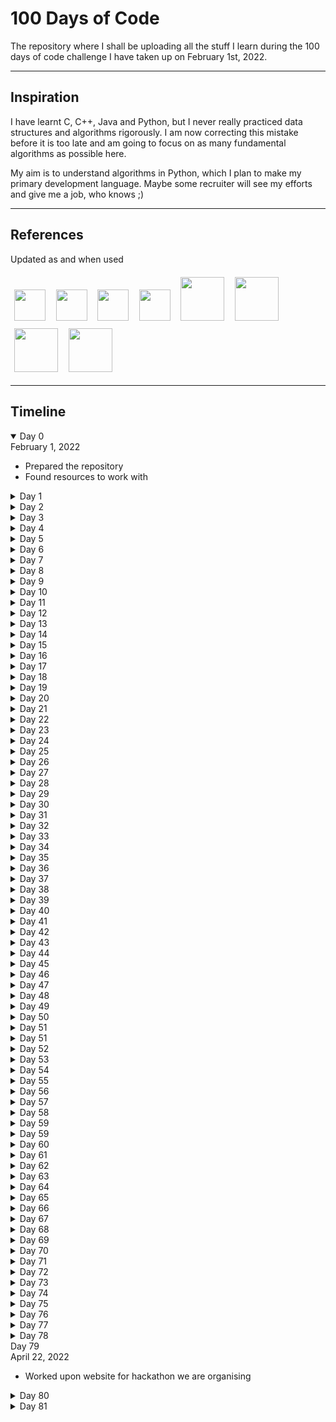 # 100 Days of Code

The repository where I shall be uploading all the stuff I learn during the 100 days of code challenge I have taken up on February 1st, 2022.

---
## Inspiration

I have learnt C, C++, Java and Python, but I never really practiced data structures and algorithms rigorously. I am now correcting this mistake before it is too late and am going to focus on as many fundamental algorithms as possible here.

My aim is to understand algorithms in Python, which I plan to make my primary development language. Maybe some recruiter will see my efforts and give me a job, who knows ;)

---
## References
Updated as and when used

<a href="https://www.geeksforgeeks.org/"><img src = "https://upload.wikimedia.org/wikipedia/commons/4/43/GeeksforGeeks.svg" height=50 style="margin: 1.25%"></a>
<a href="https://www.scaler.com/topics/data-structures/"><img src = "https://d1g0iq4cbcvjcd.cloudfront.net/topics/images/logo.svg" height=50 style="margin: 1.25%"></a>
<a href="https://www.toptal.com/developers/sorting-algorithms"><img src = "https://upload.wikimedia.org/wikipedia/commons/thumb/2/24/Toptal-Logo-Main-Colors_RGB.png/800px-Toptal-Logo-Main-Colors_RGB.png" height=50 style="margin: 1.25%"></a>
<a href="https://medium.com/coding-at-dawn/sorts-in-60-seconds-speedy-javascript-interview-answers-on-sorting-acb72bdea8a2#:~:text=Quick3%20is%20the%20preferred%20version,sorting%20with%20few%20unique%20keys."><img src = "https://upload.wikimedia.org/wikipedia/en/6/67/Medium_logo_%282020%29.png" height=50 style="margin: 1.25%"></a>
<a href="https://stackoverflow.com/questions/2572195/how-is-counting-sort-a-stable-sort#:~:text=the%20counts%20array%3A-,counts%20array,-%3A%20%5B0%2C%202%2C%202"><img src = "https://upload.wikimedia.org/wikipedia/commons/e/ef/Stack_Overflow_icon.svg" height=70 style="margin: 1.25%"></a>
<a href="https://www.techiedelight.com/deletion-from-bst/"><img src = "https://www.techiedelight.com/wp-content/uploads/profile_pic.png" height=70 style="margin: 1.25%"></a>
<a href="https://developer.mozilla.org/en-US/docs/Web/HTML/Element#table_content"><img src = "https://interactive-examples.mdn.mozilla.net/media/examples/dino.svg" height=70 style="margin: 1.25%"></a>
<a href="https://leetcode.com/"><img src = "https://upload.wikimedia.org/wikipedia/commons/1/19/LeetCode_logo_black.png" height=70 style="margin: 1.25%"></a>


---
## Timeline

<details open>
<summary> Day 0 </summary>
February 1, 2022
<ul>
    <li>Prepared the repository</li>
    <li>Found resources to work with</li>
</ul>
</details>

<details>
<summary> Day 1 </summary>
February 1, 2022
<ul>
    <li>Installed Python 3.9.10</li>
    <li>Linear Search</li>
    <li>Binary Search</li>
</ul>
</details>

<details>
<summary> Day 2 </summary>
February 2, 2022
<ul>
    <li>Jump Search</li>
    <li>Interpolation Search</li>
    <li>Updated Linear Search</li>
    <li>Updated Binary Search</li>
    <li>Updated Exception Handling</li>
</ul>
</details>

<details>
<summary> Day 3 </summary>
February 3, 2022
<ul>
    <li>Exponential Search</li>
    <li>Improved Docstrings for all algorithms</li>
    <li>Removed 'TypeError' while searching, since searching can be done for mixed list as well</li>
    <li>Added Folder for Sorting Algorithms</li>
    <li>Selection Sort</li>
</ul>
</details>

<details>
<summary> Day 4 </summary>
February 4, 2022
<ul>
    <li>JavaScript Basics</li>
    <li>Quiz APIs</li>
    <li>Animated Backgrounds in CSS</li>
    <li>Script tag in HTML</li>
    <li>Contributed <a href="https://github.com/EmperorArthurIX/TrainYourBrain">here</a></li>
</ul>
</details>

<details>
<summary> Day 5 </summary>
February 5, 2022
<ul>
    <li>Tried debugging previous code</li>
    <li>Made progress with API fetch</li>
    <li>Ran into input and output bugs</li>
    <li>Contributed <a href="https://github.com/EmperorArthurIX/TrainYourBrain">here</a></li>
</ul>
</details>

<details>
<summary> Day 6 </summary>
February 6, 2022
<ul>
    <li>Submitted the project on DevPost <a href='https://devpost.com/software/train-your-brain-fpt9cv'>here</a></li>
    <li>See the project <a href="https://github.com/EmperorArthurIX/TrainYourBrain">here</a></li>
</ul>
</details>

<details>
<summary> Day 7 </summary>
February 7, 2022
<ul>
    <li>Iterative Bubble Sort</li>
    <li>Iterative Insertion Sort</li>
    <li>Recursive Merge Sort</li>
    <li>Updated Selection Sort Description</li>
    <li>Learnt 'Adaptive' feature of sorting algorithms</li>
</ul>
</details>

<details>
<summary> Day 8 </summary>
February 8, 2022
<ul>
    <li>Recursive Quick Sort</li>
    <li>Tried Iterative versions of algorithms but failed</li>
</ul>
</details>

<details>
<summary> Day 9 </summary>
February 9, 2022
<ul>
    <li>Improved Docstrings for sorting algorithms</li>
    <li>Counting Sort</li>
    <li>Radix Sort</li>
    <li>Bucket Sort</li>
</ul>
</details>

<details>
<summary> Day 10 </summary>
February 10, 2022
<ul>
    <li>Researched Big Data</li>
    <li>Researched DevOps</li>
    <li>Worked on <a href="https://www.medium.com/@emperorarthurix">my blog</a> for the week</li>
    <li>Contributed to a school project <a href="https://github.com/EmperorArthurIX/KIK-Site">here</a></li>
</ul>
</details>

<details>
<summary> Day 11 </summary>
February 11, 2022
<ul>
    <li>Heap Sort</li>
    <li>Started implementing Binary Search Tree</li>
</ul>
</details>

<details>
<summary> Day 12 </summary>
February 12, 2022
<ul>
    <li>Completed implementing Binary Search Tree</li>
</ul>
</details>

<details>
<summary> Day 13 </summary>
February 13, 2022
<ul>
    <li>Added `delete()` function to the BST</li>
    <li>Added `preOrder()` function to the BST</li>
    <li>Added `getMin()` function to the BST</li>
    <li>Added `isLeaf()` function to the BST</li>
    <li>Updated docstrings all over the BST</li>
    <li>Updated Time Complexity analyses for all functions in the BST</li>
    <li>Learnt about the different kinds of trees</li>
    <li>Learnt about the Enumeration of K-ary trees</li>
    <li>Studied the Handshake Lemma property of K-ary trees</li>
</ul>
</details>

<details>
<summary> Day 14 </summary>
February 14, 2022
<ul>
    <li>Worked upon semester project <a href="https://github.com/EmperorArthurIX/KIK-Site">here</a></li>
    <li>Learnt about Server Side Inclusions of HTML Elements</li>
    <li>Learnt about HTML Table `thead` and `tbody` Elements</li>
    <li>Integrated Grid and Flex displays to show the table</li>
</ul>
</details>

<details>
<summary> Day 15 </summary>
February 15, 2022
<ul>
    <li>Attempted to implement Linked List</li>
    <li>Added search() function to Binary Search Tree</li>
    <li>Updated doctrings of Binary Search Tree to include space complexities</li>
</ul>
</details>

<details>
<summary> Day 16 </summary>
February 16, 2022
<ul>
    <li>Repaired Linked List</li>
    <li>Updated Linked List docstrings</li>
</ul>
</details>

<details>
<summary> Day 17 </summary>
February 17, 2022
<ul>
    <li>Refactored folder names</li>
    <li>Started implementing Graph Data Structure</li>
</ul>
</details>

<details>
<summary> Day 18 </summary>
February 18, 2022
<ul>
    <li>Attempted a problem on LeetCode</li>
    <li>Solved Brute force, learnt Best Solution online</li>
    <li>Recorded progress <a href="https://github.com/EmperorArthurIX/LeetCodeProblems">here</a></li>
</ul>
</details>

<details>
<summary> Day 19 </summary>
February 19, 2022
<ul>
    <li>Solved a problem on LeetCode</li>
    <li>Solved the best solution on own</li>
    <li>Recorded progress <a href="https://github.com/EmperorArthurIX/LeetCodeProblems">here</a></li>
    <li>Worked upon semester project <a href="https://github.com/EmperorArthurIX/KIK-Site">here</a></li>
</ul>
</details>

<details>
<summary> Day 20 </summary>
February 20, 2022
<ul>
    <li>Solved 2 problems on LeetCode</li>
    <li>Understood the best solutions</li>
    <li>Recorded progress <a href="https://github.com/EmperorArthurIX/LeetCodeProblems">here</a></li>
    <li>Worked upon semester project <a href="https://github.com/EmperorArthurIX/KIK-Site">here</a></li>
</ul>
</details>

<details>
<summary> Day 21 </summary>
February 21, 2022
<ul>
    <li>Solved on LeetCode</li>
    <li>Understood the best solution</li>
    <li>Recorded progress <a href="https://github.com/EmperorArthurIX/LeetCodeProblems">here</a></li>
</ul>
</details>

<details>
<summary> Day 22 </summary>
February 22, 2022
<ul>
    <li>Solved multiple questions on LeetCode</li>
    <li>Understood the best solutions</li>
    <li>Recorded progress <a href="https://github.com/EmperorArthurIX/LeetCodeProblems">here</a></li>
</ul>
</details>

<details>
<summary> Day 23 </summary>
February 23, 2022
<ul>
    <li>Learnt a list flattening solution on LeetCode</li>
    <li>Understood the iterative and recursive solution</li>
    <li>Recorded progress <a href="https://github.com/EmperorArthurIX/LeetCodeProblems">here</a></li>
</ul>
</details>

<details>
<summary> Day 24 </summary>
February 24, 2022
<ul>
    <li>Learnt 2 LinkedList questions on LeetCode</li>
    <li>Understood the best solutions</li>
    <li>Recorded progress <a href="https://github.com/EmperorArthurIX/LeetCodeProblems">here</a></li>
</ul>
</details>

<details>
<summary> Day 25 </summary>
February 25, 2022
<ul>
    <li>Read about recursion techniques online</li>
</ul>
</details>

<details>
<summary> Day 26 </summary>
February 26, 2022
<ul>
    <li>Solved 2 Queue questions on LeetCode</li>
    <li>Understood the best solutions</li>
    <li>Recorded progress <a href="https://github.com/EmperorArthurIX/LeetCodeProblems">here</a></li>
</ul>
</details>

<details>
<summary> Day 27 </summary>
February 27, 2022
<ul>
    <li>Published an article on my blog <a href="https://medium.com/@emperorarthurix">here</a></li>
</ul>
</details>

<details>
<summary> Day 28 </summary>
February 28, 2022
<ul>
    <li>Tried to solve a BFS question on LeetCode</li>
</ul>
</details>

<details>
<summary> Day 29 </summary>
March 1, 2022
<ul>
    <li>Solved the BFS question on LeetCode, with a little help</li>
    <li>Recorded progress <a href="https://github.com/EmperorArthurIX/LeetCodeProblems">here</a></li>
</ul>
</details>

<details>
<summary> Day 30 </summary>
March 2, 2022
<ul>
    <li>Solved another BFS question on LeetCode, with a little help</li>
    <li>Recorded progress <a href="https://github.com/EmperorArthurIX/LeetCodeProblems">here</a></li>
</ul>
</details>

<details>
<summary> Day 31 </summary>
March 3, 2022
<ul>
    <li>School task: make a landing page</li>
    <li>Did it and deployed <a href="https://github.com/EmperorArthurIX/Game-Landing-Page">here</a></li>
    <li>Worked upon semester project <a href="https://github.com/EmperorArthurIX/KIK-Site">here</a></li>
</ul>
</details>

<details>
<summary> Day 32 </summary>
March 4, 2022
<ul>
    <li>Solved a few Stack questions on LeetCode</li>
    <li>Recorded progress <a href="https://github.com/EmperorArthurIX/LeetCodeProblems">here</a></li>
</ul>
</details>

<details>
<summary> Day 33 </summary>
March 5, 2022
<ul>
    <li>Submitted my Research Paper on Partial Automation of Data Selection, Data Visualisation and Machine Learning Model Building with Python</li>
</ul>
</details>

<details>
<summary> Day 34 </summary>
March 6, 2022
<ul>
    <li>Published my blog for the day on Medium</li>
</ul>
</details>

<details>
<summary> Day 35 </summary>
March 7, 2022
<ul>
    <li>Gave mid-semester examinations for Web Programming and Python Programming</li>
    <li>Solved questions based on the Theory of Automata and Computation</li>
</ul>
</details>

<details>
<summary> Day 36 </summary>
March 8, 2022
<ul>
    <li>Gave mid-semester examinations for Operating Systems and Theory of Automata and Computation</li>
    <li>Solved a few Stack questions on LeetCode</li>
    <li>Recorded progress <a href="https://github.com/EmperorArthurIX/LeetCodeProblems">here</a></li>
</ul>
</details>

<details>
<summary> Day 37 </summary>
March 9, 2022
<ul>
    <li>Gave mid-semester examination for Discrete Math</li>
    <li>Studied a Stack question on LeetCode</li>
    <li>Recorded progress <a href="https://github.com/EmperorArthurIX/LeetCodeProblems">here</a></li>
</ul>
</details>

<details>
<summary> Day 38 </summary>
March 10, 2022
<ul>
    <li>Tried solving a stack problem online, but could not find it</li>
    <li>It appears to be a permutations-based question, will try again later</li>
</ul>
</details>

<details>
<summary> Day 39 </summary>
March 11, 2022
<ul>
    <li>Started working in my personal portfolio and website!</li>
</ul>
</details>

<details>
<summary> Day 40 </summary>
March 12, 2022
<ul>
    <li>Conducted a software efficiency workshop for teaching faculty members at EuroSchool</li>
</ul>
</details>

<details>
<summary> Day 41 </summary>
March 13, 2022
<ul>
    <li>Revised a few concepts of HTML and CSS but did not write code</li>
</ul>
</details>

<details>
<summary> Day 42 </summary>
March 14, 2022
<ul>
    <li>Worked on my personal portfolio website</li>
</ul>
</details>

<details>
<summary> Day 43 </summary>
March 15, 2022
<ul>
    <li>Worked more on my personal portfolio website</li>
</ul>
</details>

<details>
<summary> Day 44 </summary>
March 16, 2022
<ul>
    <li>Tried but failed to solve a problem on LeetCode</li>
</ul>
</details>

<details>
<summary> Day 45 </summary>
March 17, 2022
<ul>
    <li>Tried but failed to solve the same problem on LeetCode</li>
</ul>
</details>

<details>
<summary> Day 46 </summary>
March 18, 2022
<ul>
    <li>Found the solution online and studied it. Dynamic Programming</Li>
</Ul>
</details>

<details>
<summary> Day 47 </summary>
March 19, 2022
<ul>
    <li>Worked upon an article for my blog</li>
</ul>
</details>

<details>
<summary> Day 48 </summary>
March 20, 2022
<ul>
    <li>Tried to re-solve a problem on LeetCode</li>
</ul>
</details>

<details>
<summary> Day 49 </summary>
March 21, 2022
<ul>
    <li>Shifted to my hostel room, could not find time to code</li>
</ul>
</details>

<details>
<summary> Day 50 </summary>
March 22, 2022
<ul>
    <li>Re-solved a LeetCode problem</li>
</ul>
</details>

<details>
<summary> Day 51 </summary>
March 23, 2022
<ul>
    <li>Tried to convert a recursion code to iterative form</li>
</ul>
</details>

<details>
<summary> Day 51 </summary>
March 24, 2022
<ul>
    <li>Coded Binary Tree Inorder Traversal using Loops instead of Recursion</li>
</ul>
</details>

<details>
<summary> Day 52 </summary>
March 25, 2022
<ul>
    <li>Implemented Stack using Queue with friends</li>
    <li>Implemented Queue using Stack with friends</li>
    <li>Studied improved and better solutions for these problems</li>
</ul>
</details>

<details>
<summary> Day 53 </summary>
March 26, 2022
<ul>
    <li>Resumed Google Data Analytics course</li>
    <li>Studied 1 unit and gave the test series for the same</li>
</ul>
</details>

<details>
<summary> Day 54 </summary>
March 27, 2022
<ul>
    <li>Published my blog on Medium <a href = "https://www.medium.com/@emperorarthurix">here</a></li>
    <li>Studied one unit and gave the test for the same</li>
</ul>
</details>

<details>
<summary> Day 55 </summary>
March 28, 2022
<ul>
    <li>Studied Operating Systems and made notes on the same</li>
</ul>
</details>

<details>
<summary> Day 56 </summary>
March 29, 2022
<ul>
    <li>Studied online a solution to a LeetCode problem on Stacks</li>
</ul>
</details>

<details>
<summary> Day 57 </summary>
March 30, 2022
<ul>
    <li>Solved a Flood Fill problem on LeetCode</li>
</ul>
</details>

<details>
<summary> Day 58 </summary>
March 31, 2022
<ul>
    <li>Worked upon a Dynamic Programming problem on LeetCode</li>
</ul>
</details>

<details>
<summary> Day 59 </summary>
April 1, 2022
<ul>
    <li>Worked upon the same Dynamic Programming problem on LeetCode</li>
</ul>
</details>

<details>
<summary> Day 59 </summary>
April 2, 2022
<ul>
    <li>Debugging the Dynamic Programming problem on LeetCode</li>
</ul>
</details>

<details>
<summary> Day 60 </summary>
April 3, 2022
<ul>
    <li>Debugging the Dynamic Programming problem on LeetCode</li>
</ul>
</details>

<details>
<summary> Day 61 </summary>
April 4, 2022
<ul>
    <li>Studied a unit of SQL and Spreadsheet data processing as part of the Google Data Analytics course</li>
</ul>
</details>

<details>
<summary> Day 62 </summary>
April 5, 2022
<ul>
    <li>Studied about Machine Learning model types and made notes</li>
    <li>Studied the solution of the Dynamic Programming question on LeetCode</li>
</ul>
</details>

<details>
<summary> Day 63 </summary>
April 6, 2022
<ul>
    <li>Studied the solution of zero-sum subarray problem online</li>
</ul>
</details>

<details>
<summary> Day 64 </summary>
April 7, 2022
<ul>
    <li>Solved and studied 2 BFS problems on LeetCode</li>
</ul>
</details>

<details>
<summary> Day 65 </summary>
April 8, 2022
<ul>
    <li>Solved and studied 3 Binary Search problems on LeetCode</li>
</ul>
</details>

<details>
<summary> Day 66 </summary>
April 9, 2022
<ul>
    <li>Solved and studied the solutions of a Binary Search problem on LeetCode</li>
</ul>
</details>

<details>
<summary> Day 67 </summary>
April 10, 2022
<ul>
    <li>Solved and studied the solutions of 2 Binary Search problems on LeetCode</li>
</ul>
</details>

<details>
<summary> Day 68 </summary>
April 11, 2022
<ul>
    <li>Tried solving Binary Search problems on LeetCode</li>
</ul>
</details>

<details>
<summary> Day 69 </summary>
April 12, 2022
<ul>
    <li>Studied solution of a problem online</li>
</ul>
</details>

<details>
<summary> Day 70 </summary>
April 13, 2022
<ul>
    <li>Worked upon web programming project in class</li>
</ul>
</details>

<details>
<summary> Day 71 </summary>
April 14, 2022
<ul>
    <li>Wrote code for DDA Algorithm using C</li>
</ul>
</details>

<details>
<summary> Day 72 </summary>
April 15, 2022
<ul>
    <li>Continued online course on Google Data Analytics</li>
</ul>
</details>

<details>
<summary> Day 73 </summary>
April 16, 2022
<ul>
    <li>Studied solution to a problem on LeetCode</li>
</ul>
</details>

<details>
<summary> Day 74 </summary>
April 17, 2022
<ul>
    <li>Studied solution to a problem on LeetCode</li>
</ul>
</details>

<details>
<summary> Day 75 </summary>
April 18, 2022
<ul>
    <li>Solved and studied a Binary Search problem on LeetCode</li>
</ul>
</details>

<details>
<summary> Day 76 </summary>
April 19, 2022
<ul>
    <li>Solved and studied a Binary Search problem on LeetCode</li>
</ul>
</details>

<details>
<summary> Day 77 </summary>
April 20, 2022
<ul>
    <li>Solved 2 Binary Search problems on LeetCode</li>
</ul>
</details>

<details>
<summary> Day 78 </summary>
April 21, 2022
<ul>
    <li>Worked upon website for hackathon we are organising</li>
    <li>Worked upon my portfolio website</li>
</ul>
</details>

<summary> Day 79 </summary>
April 22, 2022
<ul>
    <li>Worked upon website for hackathon we are organising</li>
</ul>
</details>

<details>
<summary> Day 80 </summary>
April 23, 2022
<ul>
    <li>Worked upon my portfolio website</li>
</ul>
</details>

<details>
<summary> Day 81 </summary>
April 24, 2022
<ul>
    <li>Worked upon my portfolio website</li>
</ul>
</details>

